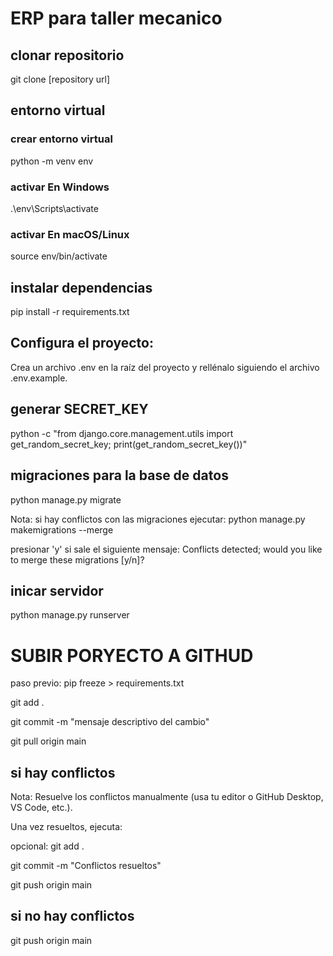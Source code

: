 # ERP para taller mecanico
## clonar repositorio
git clone [repository url]

## entorno virtual

### crear entorno virtual
python -m venv env
### activar En Windows
.\env\Scripts\activate
### activar En macOS/Linux
source env/bin/activate

## instalar dependencias
pip install -r requirements.txt

## Configura el proyecto:
Crea un archivo .env en la raíz del proyecto y rellénalo siguiendo el archivo .env.example.

## generar SECRET_KEY
python -c "from django.core.management.utils import get_random_secret_key; print(get_random_secret_key())"

## migraciones para la base de datos
python manage.py migrate

Nota: si hay conflictos con las migraciones ejecutar: 
python manage.py makemigrations --merge

presionar 'y' si sale el siguiente mensaje:
Conflicts detected; would you like to merge these migrations [y/n]?

## inicar servidor
python manage.py runserver


# SUBIR PORYECTO A GITHUD

paso previo: pip freeze > requirements.txt

git add .

git commit -m "mensaje descriptivo del cambio"

git pull origin main

## si hay conflictos

Nota: Resuelve los conflictos manualmente (usa tu editor o GitHub Desktop, VS Code, etc.).

Una vez resueltos, ejecuta:

opcional: git add .

git commit -m "Conflictos resueltos"

git push origin main

## si no hay conflictos

git push origin main



